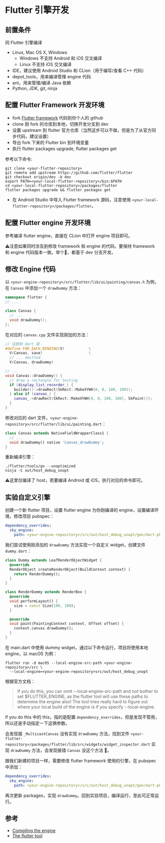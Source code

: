 # Flutter 引擎开发

## 前置条件

同 Flutter 引擎编译

- Linux, Mac OS X, Windows
  - Windows 不支持 Android 和 iOS 交叉编译
  - Linux 不支持 iOS 交叉编译
- IDE，建议使用 Android Studio 和 CLion（用于编写/查看 C++ 代码）
- depot_tools，用来编译管理 engine 代码
- ant，用来管理/编译 Java 依赖
- Python, JDK, git, ninja

## 配置 Flutter Framework 开发环境

- fork [Flutter framework](https://github.com/flutter/flutter) 代码到你个人的 github
- clone 刚 fork 的仓库到本地，切换开发分支到 dev
- 设置 upstream 到 flutter 官方仓库（当然这步可以不做，但是为了从官方同步代码，建议设置）
- 导出 fork 下来的 Flutter bin 到环境变量
- 执行 flutter packages upgrade, flutter packages get

参考以下命令:

```shell
git clone <your-flutter-repository>
git remote add upstream https://github.com/flutter/flutter
git checkout origin/dev -b dev
export PATH=<your-local-flutter-repository>/bin:$PATH
cd <your-local-flutter-repository>/packages/flutter
flutter packages upgrade && flutter packages get
```

- 在 Android Studio 中导入 Flutter framework 源码，注意使用 `<your-local-flutter-repository>/packages/flutter`。

## 配置 Flutter engine 开发环境

参考编译 flutter engine，直接在 CLion 中打开 engine 项目即可。

⚠️注意如果同时涉及到修改 framework 和 engine 的代码，要保持 framework 和 engine 代码版本一致。举个🌰，都基于 dev 分支开发。

## 修改 Engine 代码

以 `<your-engine-repository>/src/flutter/lib/ui/painting/canvas.h` 为例，在 `Canvas` 中添加一个 `drawDummy` 方法：

```c++
namespace flutter {
// ...

class Canvas {
  // ...
  void drawDummy();
};
```

在对应的 `canvas.cpp` 文件实现刚加的方法：

```c++
// 注册到 dart 层
#define FOR_EACH_BINDING(V)           \
  V(Canvas, save)                     \
  // ... omitted
  V(Canvas, drawDummy)

// ...
void Canvas::drawDummy() {
  // draw a rectangle for testing
  if (display_list_recorder_) {
    builder()->drawRect(SkRect::MakeXYWH(0, 0, 100, 100));
  } else if (canvas_) {
    canvas_->drawRect(SkRect::MakeXYWH(0, 0, 100, 100), SkPaint());
  }
}
```

修改对应的 dart 文件，`<your-engine-repository>/src/flutter/lib/ui/painting.dart`：

```dart
class Canvas extends NativeFieldWrapperClass1 {
  // ...
  void drawDummy() native 'Canvas_drawDummy';
}
```

重新编译引擎：

```shell
./flutter/tools/gn --unoptimized
ninja -C out/host_debug_unopt
```

⚠️这里仅编译了 host，若要编译 Android 或 iOS，执行对应的命令即可。

## 实验自定义引擎

创建一个新 flutter 项目，设置 flutter engine 为你刚编译的 engine，设置编译环境，修改项目 pubspec：

```yaml
dependency_overrides:
  sky_engine:
    path: <your-engine-repository>/src/out/host_debug_unopt/gen/dart-pkg/sky_engine
```

我们尝试使用刚添加的 `drawDummy` 方法实现一个自定义 widget，创建文件 `dummy.dart`：

```dart
class Dummy extends LeafRenderObjectWidget {
  @override
  RenderObject createRenderObject(BuildContext context) {
    return RenderDummy();
  }
}

class RenderDummy extends RenderBox {
  @override
  void performLayout() {
    size = const Size(100, 100);
  }

  @override
  void paint(PaintingContext context, Offset offset) {
    context.canvas.drawDummy();
  }
}
```

在 main.dart 中使用 dummy widget，通过以下命令运行，项目将使用本地 engine，以 macOS 为例：

```shell
flutter run -d macOS --local-engine-src-path <your-engine-repository>/src \
  --local-engine=<your-engine-repository>src/out/host_debug_unopt
```

根据官方文档：

> If you do this, you can omit --local-engine-src-path and not bother to set $FLUTTER_ENGINE, as the flutter tool will
> use these paths to determine the engine also! The tool tries really hard to figure out where your local build of the
> engine is if you specify --local-engine.

If you do this 中的 this，指的是配置 `dependency_overrides`，但是发现不管用，所以还是手动指定一下这俩参数。

会发现报 `_MulticastCanvas` 没有实现 `drawDummy`
方法，找到文件 `<your-flutter-repository>/packages/flutter/lib/src/widgets/widget_inspector.dart` 实现 `drawDummy`
方法，会发现报错 `Canvas` 没这个方法 🤔。

跟我们新建的项目一样，需要修改 flutter framework 使用的引擎，在 pubspec 中添加：

```yaml
dependency_overrides:
  sky_engine:
    path: <your-engine-repository>/src/out/host_debug_unopt/gen/dart-pkg/sky_engine
```

再次更新 packages，实现 `drawDummy`。回到实验项目，编译运行，至此可正常运行。

## 参考

- [Compiling the engine](https://github.com/flutter/flutter/wiki/Compiling-the-engine)
- [The flutter tool](https://github.com/flutter/flutter/wiki/The-flutter-tool)
